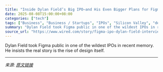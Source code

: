 ```yaml
---
title: "Inside Dylan Field’s Big IPO—and His Even Bigger Plans for Figma"
date: 2025-08-08T15:00:00+08:00
categories: ["tech"]
tags: ["Business", "Business / Startups", "IPOs", "Silicon Valley", "design", "Startups", "UX/UI", "Backchannel"]
summary: "Dylan Field took Figma public in one of the wildest IPOs in recent memory. He insists the real story is the rise of design itself."
source_url: "https://www.wired.com/story/figma-ipo-dylan-field-interview/"
---
```


Dylan Field took Figma public in one of the wildest IPOs in recent memory. He insists the real story is the rise of design itself.

---

*来源: [原文链接](https://www.wired.com/story/figma-ipo-dylan-field-interview/)*
